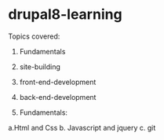 # drupal8-learning

Topics covered:
1. Fundamentals
2. site-building
3. front-end-development
4. back-end-development


1. Fundamentals:

a.Html and Css
b. Javascript and jquery
c. git
